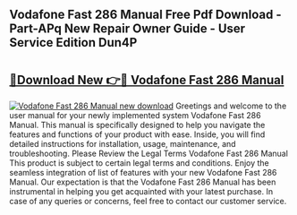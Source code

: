 ## Vodafone Fast 286 Manual Free Pdf Download - Part-APq New Repair Owner Guide - User Service Edition Dun4P

# <h2><a href="http://cf30135.oget.top/?id=Vodafone+Fast+286+Manual">🔗Download New 👉🔴 Vodafone Fast 286 Manual</a></h2>

[![Vodafone Fast 286 Manual new download](https://i.imgur.com/5g1atiW.png)](http://cf30135.oget.top/?id=Vodafone+Fast+286+Manual)
Greetings and welcome to the user manual for your newly implemented system Vodafone Fast 286 Manual. This manual is specifically designed to help you navigate the features and functions of your product with ease. Inside, you will find detailed instructions for installation, usage, maintenance, and troubleshooting. Please Review the Legal Terms Vodafone Fast 286 Manual This product is subject to certain legal terms and conditions. Enjoy the seamless integration of list of features with your new Vodafone Fast 286 Manual. Our expectation is that the Vodafone Fast 286 Manual has been instrumental in helping you get acquainted with your latest purchase. In case of any queries or concerns, feel free to contact our customer service.
